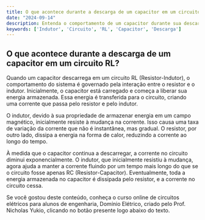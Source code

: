 ```yaml
---
title: O que acontece durante a descarga de um capacitor em um circuito RL?
date: "2024-09-14"
description: Entenda o comportamento de um capacitor durante sua descarga em um circuito RL.
keywords: ['Indutor', 'Circuito', 'RL', 'Capacitor', 'Descarga']
---
```


## O que acontece durante a descarga de um capacitor em um circuito RL?

Quando um capacitor descarrega em um circuito RL (Resistor-Indutor), o comportamento do sistema é governado pela interação entre o resistor e o indutor. Inicialmente, o capacitor está carregado e começa a liberar sua energia armazenada. Essa energia é transferida para o circuito, criando uma corrente que passa pelo resistor e pelo indutor.

O indutor, devido à sua propriedade de armazenar energia em um campo magnético, inicialmente resiste à mudança na corrente. Isso causa uma taxa de variação da corrente que não é instantânea, mas gradual. O resistor, por outro lado, dissipa a energia na forma de calor, reduzindo a corrente ao longo do tempo.

À medida que o capacitor continua a descarregar, a corrente no circuito diminui exponencialmente. O indutor, que inicialmente resistiu à mudança, agora ajuda a manter a corrente fluindo por um tempo mais longo do que se o circuito fosse apenas RC (Resistor-Capacitor). Eventualmente, toda a energia armazenada no capacitor é dissipada pelo resistor, e a corrente no circuito cessa.

Se você gostou deste conteúdo, conheça o curso online de circuitos elétricos para alunos de engenharia, Domínio Elétrico, criado pelo Prof. Nicholas Yukio, clicando no botão presente logo abaixo do texto.